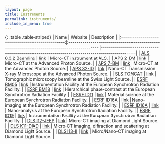 ```yaml
---
layout: page
title: Instruments
permalink: instruments/
include_in_menu: true
---
```


{: .table .table-striped}
|                   Name                            |                        Website                                                                | Description                                                                                   |
|:-------------------------------------------------:|:---------------------------------------------------------------------------------------------:|-----------------------------------------------------------------------------------------------|
|     [ALS 8.3.2 Beamline](/instruments/als832/)    |    [link](http://microct.lbl.gov/)                                                            | Micro-CT instrument at ALS.                                                                   |
|     [APS 2-BM](/instruments/aps2bm/)              |    [link](https://docs2bm.readthedocs.io/en/latest/source/about.html)                         | Micro-CT at the Advanced Photon Source.                                                       |
|     [APS 7-BM](/instruments/aps7bm/)              |    [link](https://docs7bm.readthedocs.io/en/latest/source/tomography.html)                    | Micro-CT at the Advanced Photon Source.                                                       |
|     [APS 32-ID](/instruments/aps32id/)            |    [link](https://docs32id.readthedocs.io/en/latest/source/txm.html)                          | Nano-CT Transmission X-ray Microscope at the Advanced Photon Source.                          |
|     [SLS TOMCAT](/instruments/tomcat/)            |    [link](https://www.psi.ch/sls/tomcat/)                                                     | Tomographic microscopy beamline at the Swiss Light Source.                                    |
|     [ESRF BM05](/instruments/esrf_bm05/)          |    [link](https://www.esrf.fr/UsersAndScience/Experiments/XNP/BM05)                           | Instrumentation Facility at the European Synchrotron Radiation Facility.                      |
|     [ESRF BM18](/instruments/esrf_bm18/)          |    [link](https://www.esrf.fr/home/UsersAndScience/Experiments/StructMaterials/BM18.html)     | Hierarchical phase-contrast at the European Synchrotron Radiation Facility.                   |
|     [ESRF ID11](/instruments/esrf_id11/)          |    [link](https://www.esrf.fr/UsersAndScience/Experiments/StructMaterials/ID11)               | Material science at the European Synchrotron Radiation Facility.                              |
|     [ESRF ID16A](/instruments/esrf_id16a/)        |    [link](https://www.esrf.fr/UsersAndScience/Experiments/XNP/ID16A)                          | Nano-imaging at the European Synchrotron Radiation Facility.                                  |
|     [ESRF ID16A](/instruments/esrf_id16b/)        |    [link](https://www.esrf.fr/UsersAndScience/Experiments/XNP/ID16B)                          | Nano-analysis at the European Synchrotron Radiation Facility.                                 |
|     [ESRF ID19](/instruments/esrf_id19/)          |    [link](https://www.esrf.fr/home/UsersAndScience/Experiments/StructMaterials/ID19.html)     | Instrumentation Facility at the European Synchrotron Radiation Facility.                      |
|     [DLS I12-JEEP](/instruments/dls_i12/)         |    [link](https://www.diamond.ac.uk/Instruments/Imaging-and-Microscopy/I12.html)              | Micro-CT imaging at Diamond Light Source.                                                     |
|     [DLS K11-DIAD](/instruments/dls_k11/)         |    [link](https://www.diamond.ac.uk/Instruments/Imaging-and-Microscopy/DIAD.html)             | Micro-CT imaging, diffraction and scattering at Diamond Light Source.                         |
|     [DLS I13-II](/instruments/dls_i13/)           |    [link](https://www.diamond.ac.uk/Instruments/Imaging-and-Microscopy/I13.html)              | Micro/Nano-CT imaging at Diamond Light Source.                                                |